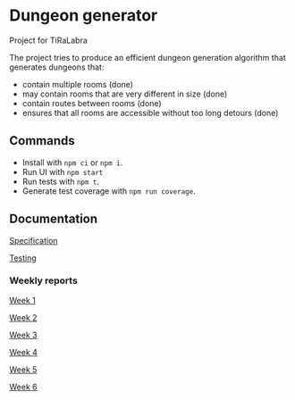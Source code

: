 # Dungeon generator

Project for TiRaLabra

The project tries to produce an efficient dungeon generation algorithm that generates dungeons that:

- contain multiple rooms (done)
- may contain rooms that are very different in size (done)
- contain routes between rooms (done)
- ensures that all rooms are accessible without too long detours (done)

## Commands

- Install with `npm ci` or `npm i`.
- Run UI with `npm start`
- Run tests with `npm t`.
- Generate test coverage with `npm run coverage`.

## Documentation

[Specification](docs/spec.md)

[Testing](docs/test.md)

### Weekly reports

[Week 1](docs/weekly-reports/week1.md)

[Week 2](docs/weekly-reports/week2.md)

[Week 3](docs/weekly-reports/week3.md)

[Week 4](docs/weekly-reports/week4.md)

[Week 5](docs/weekly-reports/week5.md)

[Week 6](docs/weekly-reports/week6.md)

